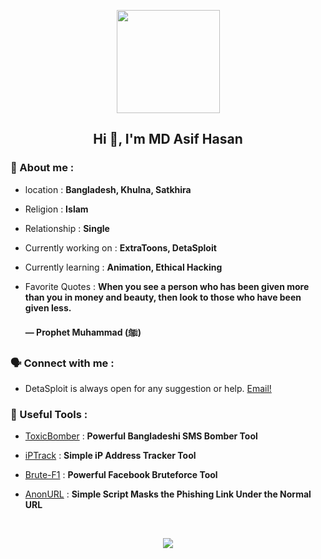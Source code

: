 <!-- Github README -->
<p align="center"><a href="https://github.com/DetaSploit">
<img height="165" src="https://github-readme-stats.vercel.app/api?username=DetaSploit&show_icons=true&include_all_commits=true&theme=react&cache_seconds=3200&hide_border=true" /></a></p>

<h2 align="center">Hi 👋, I'm MD Asif Hasan</h2>
<h3 align="left">👤 About me :</h3>

- location : **Bangladesh, Khulna, Satkhira**

- Religion : **Islam**

- Relationship : **Single**

- Currently working on : **ExtraToons, DetaSploit**

- Currently learning : **Animation, Ethical Hacking**

- Favorite Quotes : **When you see a person who has been given more than you in money and beauty, then look to those who have been given less.<br/><br/>― Prophet Muhammad (ﷺ)**

<h3 align="left">🗣️ Connect with me :</h3>
<p align="left">

- DetaSploit is always open for any suggestion or help. <a href="mailto: DetaSploit@hotmail.com"> Email! </a>

<h3 align="left">🔵 Useful Tools :</h3>

- <a href="https://github.com/DetaSploit/ToxicBomber">ToxicBomber</a> : **Powerful Bangladeshi SMS Bomber Tool**

- <a href="https://github.com/DetaSploit/iPTrack">iPTrack</a> : **Simple iP Address Tracker Tool**

- <a href="https://github.com/DetaSploit/Brute-F1">Brute-F1</a> : **Powerful Facebook Bruteforce Tool**

- <a href="https://github.com/DetaSploit/AnonURL">AnonURL</a> : **Simple Script Masks the Phishing Link Under the Normal URL**

&nbsp;<p align="center"><a href="https://github.com/DetaSploit"><img src="https://github-readme-stats.vercel.app/api/top-langs/?username=DetaSploit&layout=compact&theme=react&hide_border=true" />
</a></p>
